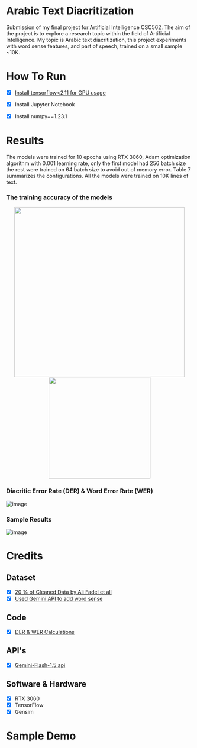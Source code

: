 # Arabic Text Diacritization
Submission of my final project for Artificial Intelligence CSC562. The aim of the project is to explore a research topic within the field of Artificial Intelligence.
My topic is Arabic text diacritization, this project experiments with word sense features, and part of speech, trained on a small sample ~10K.

# How To Run
- [X] [Install tensorflow<2.11 for GPU usage](https://www.tensorflow.org/install/pip#windows-native_1) 
- [X] Install Jupyter Notebook
- [X] Install numpy==1.23.1


# Results
The models were trained for 10 epochs using RTX 3060, Adam optimization algorithm with 0.001 learning rate, only the first model had 256 batch size the rest were trained on 64 batch size to avoid out of memory error. Table 7 summarizes the configurations. All the models were trained on 10K lines of text.
### The training accuracy of the models 
<div align="center">
<a>
  <img src="https://github.com/user-attachments/assets/355ca381-197c-43a1-8f08-16936526c046" width="460px">
</a>
<a>
  <img src="https://github.com/user-attachments/assets/0ad91e6f-f72f-4b27-89ee-def080870be3" width="275px">
</a>
</div>

### Diacritic Error Rate (DER) & Word Error Rate (WER)

![image](https://github.com/user-attachments/assets/5374d01e-c112-4db9-a3f6-4dea6fc3a3a1)

### Sample Results
![image](https://github.com/user-attachments/assets/35909d08-ab8c-4e7d-a25b-a8a27a460fc7)

# Credits
## Dataset
- [X] [20 % of Cleaned Data by Ali Fadel et all](https://github.com/AliOsm/arabic-text-diacritization/tree/master/dataset)
- [X] [Used Gemini API to add word sense](https://github.com/NinaM31/Arabic-Text-Diacritization/tree/master/Dataset)

## Code
- [X] [DER & WER Calculations](https://github.com/AliOsm/arabic-text-diacritization/blob/master/helpers/diacritization_stat.py)
  
## API's
- [X] [Gemini-Flash-1.5 api](https://ai.google.dev/pricing#1_5flash)
      
## Software & Hardware
- [X] RTX 3060
- [X] TensorFlow
- [X] Gensim

# Sample Demo
